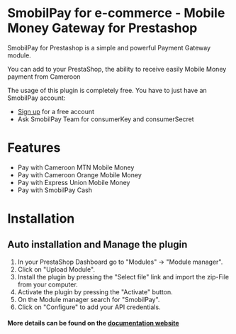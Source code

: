 # SmobilPay for e-commerce - Mobile Money Gateway for Prestashop
SmobilPay for Prestashop is a simple and powerful Payment Gateway module.

You can add to your PrestaShop, the ability to receive easily Mobile Money payment from Cameroon

The usage of this plugin is completely free. You have to just have an SmobilPay account:
* [Sign up](https://enkap.cm/) for a free account
* Ask SmobilPay Team for consumerKey and consumerSecret


# Features

* Pay with Cameroon MTN Mobile Money
* Pay with Cameroon Orange Mobile Money
* Pay with Express Union Mobile Money
* Pay with SmobilPay Cash

# Installation

## Auto installation and Manage the plugin
1. In your PrestaShop Dashboard go to \"Modules\" -> \"Module manager\".
2. Click on \"Upload Module\".
3. Install the plugin by pressing the \"Select file\" link and import the zip-File from your computer.
4. Activate the plugin by pressing the \"Activate\" button.
5. On the Module manager search for \"SmobilPay\".
6. Click on \"Configure\" to add your API credentials.

#### More details can be found on the [documentation website](https://support.enkap.cm)
